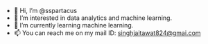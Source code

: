 - 👋 Hi, I’m @sspartacus
- 👀 I’m interested in data analytics and machine learning.
- 🌱 I’m currently learning machine learning.
- 📫 You can reach me on my mail ID: singhjaitawat824@gmai.com

<!---
sspartacus/sspartacus is a ✨ special ✨ repository because its `README.md` (this file) appears on your GitHub profile.
You can click the Preview link to take a look at your changes.
--->
